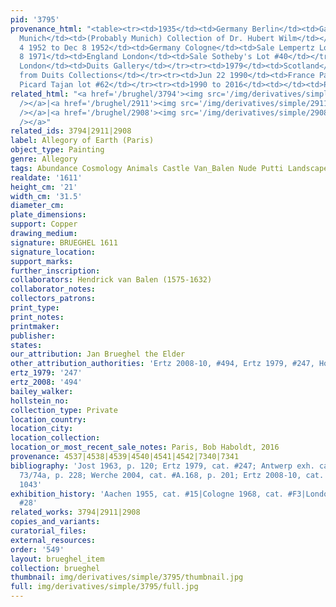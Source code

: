 ```yaml
---
pid: '3795'
provenance_html: "<table><tr><td>1935</td><td>Germany Berlin</td><td>Galerie van Diemen</td></tr><tr><td>1952</td><td>Germany
  Munich</td><td>(Probably Munich) Collection of Dr. Hubert Wilm</td></tr><tr><td>Dec
  4 1952 to Dec 8 1952</td><td>Germany Cologne</td><td>Sale Lempertz Lot #1163</td></tr><tr><td>Feb
  8 1971</td><td>England London</td><td>Sale Sotheby's Lot #40</td></tr><tr><td>1971</td><td>England
  London</td><td>Duits Gallery</td></tr><tr><td>1979</td><td>Scotland</td><td>Acquired
  from Duits Collections</td></tr><tr><td>Jun 22 1990</td><td>France Paris</td><td>Ader
  Picard Tajan lot #62</td></tr><tr><td>1990 to 2016</td><td></td><td>Private collection</td></tr></table>"
related_html: "<a href='/brughel/3794'><img src='/img/derivatives/simple/3794/thumbnail.jpg'
  /></a>|<a href='/brughel/2911'><img src='/img/derivatives/simple/2911/thumbnail.jpg'
  /></a>|<a href='/brughel/2908'><img src='/img/derivatives/simple/2908/thumbnail.jpg'
  /></a>"
related_ids: 3794|2911|2908
label: Allegory of Earth (Paris)
object_type: Painting
genre: Allegory
tags: Abundance Cosmology Animals Castle Van_Balen Nude Putti Landscape Fruit
realdate: '1611'
height_cm: '21'
width_cm: '31.5'
diameter_cm: 
plate_dimensions: 
support: Copper
drawing_medium: 
signature: BRUEGHEL 1611
signature_location: 
support_marks: 
further_inscription: 
collaborators: Hendrick van Balen (1575-1632)
collaborator_notes: 
collectors_patrons: 
print_type: 
print_notes: 
printmaker: 
publisher: 
states: 
our_attribution: Jan Brueghel the Elder
other_attribution_authorities: 'Ertz 2008-10, #494, Ertz 1979, #247, Honig database'
ertz_1979: '247'
ertz_2008: '494'
bailey_walker: 
hollstein_no: 
collection_type: Private
location_country: 
location_city: 
location_collection: 
location_or_most_recent_sale_notes: Paris, Bob Haboldt, 2016
provenance: 4537|4538|4539|4540|4541|4542|7340|7341
bibliography: 'Jost 1963, p. 120; Ertz 1979, cat. #247; Antwerp exh. cat. 1998, fig.
  73/74a, p. 228; Werche 2004, cat. #A.168, p. 201; Ertz 2008-10, cat. #494, p 1041,
  1043'
exhibition_history: 'Aachen 1955, cat. #15|Cologne 1968, cat. #F3|London 1979, cat.
  #28'
related_works: 3794|2911|2908
copies_and_variants: 
curatorial_files: 
external_resources: 
order: '549'
layout: brueghel_item
collection: brueghel
thumbnail: img/derivatives/simple/3795/thumbnail.jpg
full: img/derivatives/simple/3795/full.jpg
---
```

